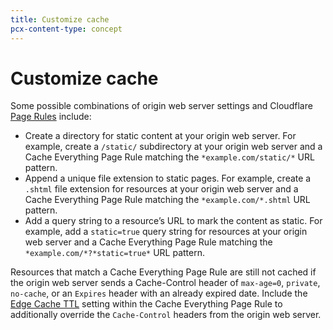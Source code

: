 ```yaml
---
title: Customize cache
pcx-content-type: concept
---
```


# Customize cache

Some possible combinations of origin web server settings and Cloudflare [Page Rules](/how-to/create-page-rules) include:

- Create a directory for static content at your origin web server. For example, create a `/static/` subdirectory at your origin web server and a Cache Everything Page Rule matching the `*example.com/static/*` URL pattern.
- Append a unique file extension to static pages. For example, create a `.shtml` file extension for resources at your origin web server and a Cache Everything Page Rule matching the `*example.com/*.shtml` URL pattern.
- Add a query string to a resource’s URL to mark the content as static. For example, add a `static=true` query string for resources at your origin web server and a Cache Everything Page Rule matching the `*example.com/*?*static=true*` URL pattern.

Resources that match a Cache Everything Page Rule are still not cached if the origin web server sends a Cache-Control header of `max-age=0`, `private`, `no-cache`, or an `Expires` header with an already expired date. Include the [Edge Cache TTL](/how-to/create-page-rules) setting within the Cache Everything Page Rule to additionally override the `Cache-Control` headers from the origin web server.
